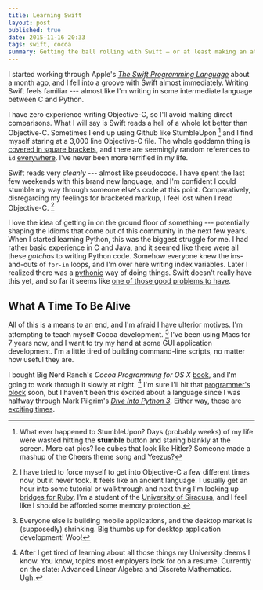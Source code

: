 ```yaml
---
title: Learning Swift
layout: post
published: true
date: 2015-11-16 20:33
tags: swift, cocoa
summary: Getting the ball rolling with Swift — or at least making an attempt.
---
```


I started working through Apple's [*The Swift Programming Language*][swift-book] about a month ago, and I fell into a groove with Swift almost immediately.  Writing Swift feels familiar --- almost like I'm writing in some intermediate language between C and Python.

I have zero experience writing Objective-C, so I'll avoid making direct comparisons.  What I will say is Swift reads a hell of a whole lot better than Objective-C.  Sometimes I end up using Github like StumbleUpon [^stumble] and I find myself staring at a 3,000 line Objective-C file.  The whole goddamn thing is [covered in square brackets][objc-brackets], and there are seemingly random references to `id` [everywhere][objc-id].  I've never been more terrified in my life.

[^stumble]: What ever happened to StumbleUpon?  Days (probably weeks) of my life were wasted hitting the **stumble** button and staring blankly at the screen.  More cat pics?  Ice cubes that look like Hitler?  Someone made a mashup of the Cheers theme song and Yeezus?

Swift reads very *cleanly* --- almost like pseudocode.  I have spent the last few weekends with this brand new language, and I'm confident I could stumble my way through someone else's code at this point.  Comparatively, disregarding my feelings for bracketed markup, I feel lost when I read Objective-C. [^objc]

[^objc]: I have tried to force myself to get into Objective-C a few different times now, but it never took.  It feels like an ancient language.  I usually get an hour into some tutorial or walkthrough and next thing I'm looking up [bridges for Ruby][macruby].  I'm a student of the [University of Siracusa][copeland], and I feel like I should be afforded some memory protection.

I love the idea of getting in on the ground floor of something --- potentially shaping the idioms that come out of this community in the next few years.  When I started learning Python, this was the biggest struggle for me.  I had rather basic experience in C and Java, and it seemed like there were all these *gotchas* to writing Python code.  Somehow everyone knew the ins-and-outs of `for-in` loops, and I'm over here writing index variables.  Later I realized there was a [pythonic][pythonic] way of doing things.  Swift doesn't really have this yet, and so far it seems like [one of those good problems to have][marlo].

## What A Time To Be Alive

All of this is a means to an end, and I'm afraid I have ulterior motives. I'm attempting to teach myself Cocoa development. [^cocoa]  I've been using Macs for 7 years now, and I want to try my hand at some GUI application development.  I'm a little tired of building command-line scripts, no matter how useful they are.

[^cocoa]: Everyone else is building mobile applications, and the desktop market is (supposedly) shrinking.  Big thumbs up for desktop application development!  Woo!

I bought Big Nerd Ranch's *Cocoa Programming for OS X* [book][big-nerd], and I'm going to work through it slowly at night. [^school] I'm sure I'll hit that [programmer's block][block] soon, but I haven't been this excited about a language since I was halfway through Mark Pilgrim's [*Dive Into Python 3*][diveintopy].  Either way, these are [exciting times][drake].

[^school]: After I get tired of learning about all those things my University deems I know.  You know, topics most employers look for on a resume.  Currently on the slate: Advanced Linear Algebra and Discrete Mathematics.  Ugh.

[swift-book]: https://geo.itunes.apple.com/us/book/swift-programming-language/id881256329?mt=11&at=1000l8sh
[pythonic]: http://blog.startifact.com/posts/older/what-is-pythonic.html
[objc-brackets]: http://nslog.com/2003/04/25/brackets
[objc-id]: http://stackoverflow.com/questions/494114/objective-c-why-is-it-called-id
[marlo]: http://www.quickmeme.com/img/53/53ae44a3552229814206def5de7a2dbc62a8a5d7e8cea1d1a62927b6d9093244.jpg
[block]: http://programmers.stackexchange.com/questions/34867/is-there-such-a-thing-as-programmers-block
[drake]: https://geo.itunes.apple.com/us/album/what-a-time-to-be-alive/id1041818504?at=1000l8sh&app=itunes
[big-nerd]: https://www.bignerdranch.com/we-write/cocoa-programming/
[diveintopy]: http://www.diveintopython3.net
[macruby]: https://en.wikipedia.org/wiki/MacRuby
[copeland]: http://arstechnica.com/apple/2010/06/copland-2010-revisited/